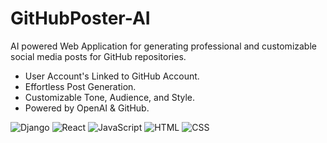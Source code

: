 # GitHubPoster-AI
AI powered Web Application for generating professional and customizable social media posts for GitHub repositories.
* User Account's Linked to GitHub Account.
* Effortless Post Generation.
* Customizable Tone, Audience, and Style.
* Powered by OpenAI & GitHub.

![Django](https://img.shields.io/badge/Django-green)
![React](https://img.shields.io/badge/React-blue)
![JavaScript](https://img.shields.io/badge/JavaScript-yellow)
![HTML](https://img.shields.io/badge/HTML-orange)
![CSS](https://img.shields.io/badge/CSS-blue)
